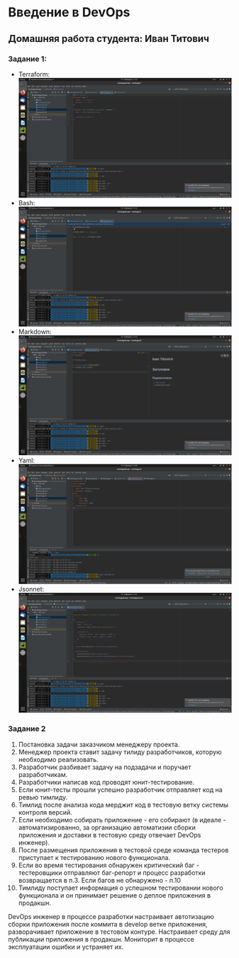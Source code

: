 # Введение в DevOps

## Домашняя работа студента: Иван Титович
### Задание 1:
   - Terraform: ![Терраформ](img/tf.png)
   - Bash: ![bahs](img/sh.png)
   - Markdown: ![markdown](img/md.png)
   - Yaml: ![Yaml](img/yaml.png)
   - Jsonnet: ![Jsonnet](img/jsonnet.png)
### Задание 2


1. Постановка задачи заказчиком менеджеру проекта.
2. Менеджер проекта ставит задачу тилиду разработчиков, которую необходимо реализовать. 
3. Разработчик разбивает задачу на подзадачи и поручает разработчикам. 
4. Разработчики написав код проводят юнит-тестирование. 
5. Если юнит-тесты прошли успешно разработчик отправляет код на ревью тимлиду. 
6. Тимлид после анализа кода мерджит код в тестовую ветку системы контроля версий. 
7. Если необходимо собирать приложение - его собирают (в идеале - автоматизированно, за организацию автоматизии сборки приложения и доставки в тестовую среду отвечает DevOps инженер).
8. После размещения приложения в тестовой среде команда тестеров приступает к тестированию нового функционала. 
9. Если во время тестирования обнаружен критический баг - тестеровщики отправляют баг-репорт и процесс разработки возвращается в п.3. Если багов не обнаружено - п.10
10. Тимлиду поступает информация о успешном тестировании нового функционала и он принимает решение о деплое приложения в продакшн.

DevOps инженер в процессе разработки настраивает автотизацию сборки приложения после коммита в develop ветке приложения, разворачивает приложение в тестовом контуре. Настраивает среду для публикации приложения в продакшн. Мониторит в процессе эксплуатации ошибки и устраняет их. 


